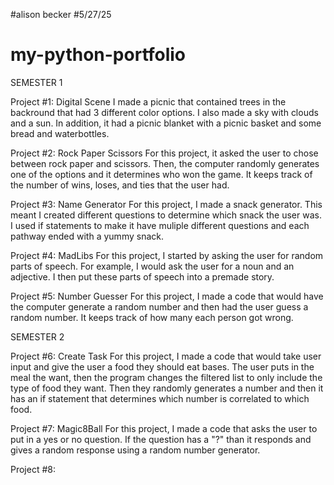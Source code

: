 #alison becker
#5/27/25
# my-python-portfolio
SEMESTER 1

Project #1: Digital Scene
I made a picnic that contained trees in the backround that had 3 different color options. I also made a sky with clouds and a sun. In addition, it had a picnic blanket with a picnic basket and some bread and waterbottles. 

Project #2: Rock Paper Scissors
For this project, it asked the user to chose between rock paper and scissors. Then, the computer randomly generates one of the options and it determines who won the game. It keeps track of the number of wins, loses, and ties that the user had. 

Project #3: Name Generator
For this project, I made a snack generator. This meant I created different questions to determine which snack the user was. I used if statements to make it have muliple different questions and each pathway ended with a yummy snack. 

Project #4: MadLibs
For this project, I started by asking the user for random parts of speech. For example, I would ask the user for a noun and an adjective. I then put these parts of speech into a premade story. 

Project #5: Number Guesser
For this project, I made a code that would have the computer generate a random number and then had the user guess a random number. It keeps track of how many each person got wrong. 

SEMESTER 2

Project #6: Create Task
For this project, I made a code that would take user input and give the user a food they should eat bases. The user puts in the meal the want, then the program changes the filtered list to only include the type of food they want. Then they randomly generates a number and then it has an if statement that determines which number is correlated to which food. 

Project #7: Magic8Ball
For this project, I made a code that asks the user to put in a yes or no question. If the question has a "?" than it responds and gives a random response using a random number generator. 

Project #8:

